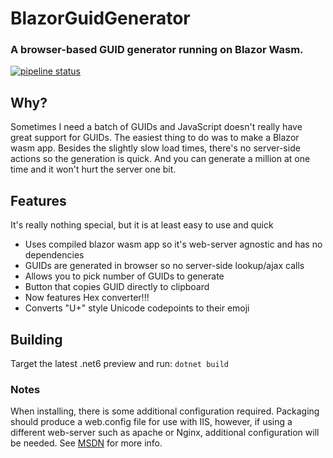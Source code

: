 # BlazorGuidGenerator
### A browser-based GUID generator running on Blazor Wasm.
[![pipeline status](https://gitlab.com/Akolman/blazorGUIDgen/badges/master/pipeline.svg)](https://gitlab.com/Akolman/blazorGUIDgen/-/commits/master)

## Why?
Sometimes I need a batch of GUIDs and JavaScript doesn't really have great support for GUIDs.  The easiest thing to do was to make a Blazor wasm app.  Besides the slightly slow load times, there's no server-side actions so the generation is quick.  And you can generate a million at one time and it won't hurt the server one bit.

## Features
It's really nothing special, but it is at least easy to use and quick

- Uses compiled blazor wasm app so it's web-server agnostic and has no dependencies
- GUIDs are generated in browser so no server-side lookup/ajax calls
- Allows you to pick number of GUIDs to generate
- Button that copies GUID directly to clipboard
- Now features Hex converter!!!
- Converts "U+" style Unicode codepoints to their emoji


## Building
Target the latest .net6 preview and run:
`dotnet build`

### Notes
When installing, there is some additional configuration required.  Packaging should produce a web.config file for use with IIS, however, if using a different web-server such as apache or Nginx, additional configuration will be needed.  See [MSDN](https://docs.microsoft.com/en-us/aspnet/core/blazor/host-and-deploy/webassembly?view=aspnetcore-6.0) for more info.


